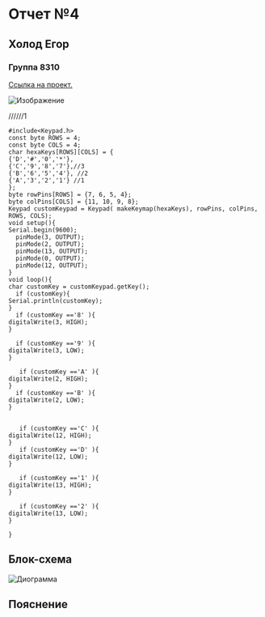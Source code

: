 # Отчет №4
## Холод Егор
### Группа 8310


[Ссылка на проект.](https://www.tinkercad.com/things/5anm0WSwnMc-glorious-trug/editel?sharecode=lXckBtfWDvaD_U3-LKyWIuHgRsw1GmyUEqab3YocKVA)

![Изображение](https://user-images.githubusercontent.com/106704479/197274633-76e7dd0c-57a0-4f97-883c-e18f07848121.jpg)




//////1
```С++
#include<Keypad.h>
const byte ROWS = 4;
const byte COLS = 4;
char hexaKeys[ROWS][COLS] = {
{'D','#','0','*'}, 
{'C','9','8','7'},//3
{'B','6','5','4'}, //2
{'A','3','2','1'} //1
};
byte rowPins[ROWS] = {7, 6, 5, 4};
byte colPins[COLS] = {11, 10, 9, 8};
Keypad customKeypad = Keypad( makeKeymap(hexaKeys), rowPins, colPins, ROWS, COLS); 
void setup(){
Serial.begin(9600);
  pinMode(3, OUTPUT);
  pinMode(2, OUTPUT);
  pinMode(13, OUTPUT);
  pinMode(0, OUTPUT);
  pinMode(12, OUTPUT);
}
void loop(){
char customKey = customKeypad.getKey();
  if (customKey){
Serial.println(customKey);
} 
  if (customKey =='8' ){
digitalWrite(3, HIGH);
}
  
  if (customKey =='9' ){
digitalWrite(3, LOW);
}
  
   if (customKey =='A' ){
digitalWrite(2, HIGH);
}
  if (customKey =='B' ){
digitalWrite(2, LOW);
}
  
  
   if (customKey =='C' ){
digitalWrite(12, HIGH);
}
   if (customKey =='D' ){
digitalWrite(12, LOW);
}
     
   if (customKey =='1' ){
digitalWrite(13, HIGH);
}
  
   if (customKey =='2' ){
digitalWrite(13, LOW);
}
  
}
```

## Блок-схема
![Диограмма]()



## Пояснение


